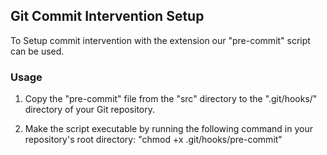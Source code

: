 ## Git Commit Intervention Setup

To Setup commit intervention with the extension our "pre-commit" script can be used.

### Usage

1. Copy the "pre-commit" file from the "src" directory to the ".git/hooks/" directory of your Git repository.

2. Make the script executable by running the following command in your repository's root directory: "chmod +x .git/hooks/pre-commit"

